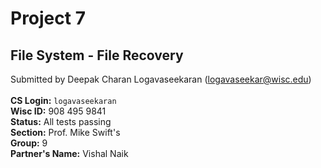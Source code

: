 # **Project 7**

## **File System - File Recovery**

Submitted by Deepak Charan Logavaseekaran (logavaseekar@wisc.edu)
<br> <br>
**CS Login:** ```logavaseekaran```
<br>
**Wisc ID:** 908 495 9841
<br>
**Status:** All tests passing 
<br>
**Section:** Prof. Mike Swift's
<br>
**Group:** 9
<br>
**Partner's Name:** Vishal Naik
<br>
